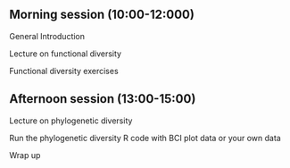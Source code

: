 ## Morning session (10:00-12:000)
General Introduction

Lecture on functional diversity

Functional diversity exercises

## Afternoon session (13:00-15:00)
Lecture on phylogenetic diversity

Run the phylogenetic diversity R code with BCI plot data or your own data 

Wrap up
